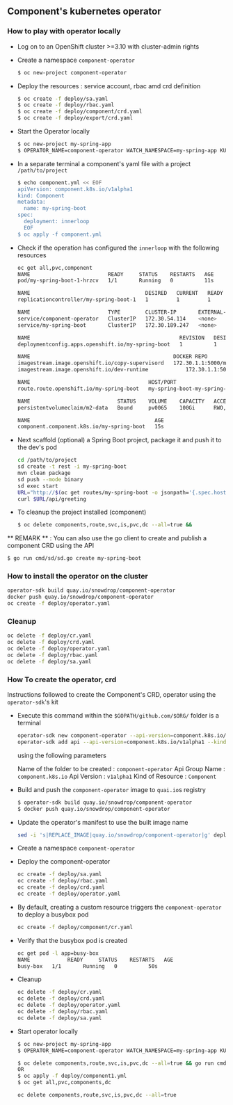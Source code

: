 ## Component's kubernetes operator

### How to play with operator locally

- Log on to an OpenShift cluster >=3.10 with cluster-admin rights
- Create a namespace `component-operator`
  ```bash
  $ oc new-project component-operator
  ```

- Deploy the resources : service account, rbac amd crd definition
  ```bash
  $ oc create -f deploy/sa.yaml
  $ oc create -f deploy/rbac.yaml
  $ oc create -f deploy/component/crd.yaml
  $ oc create -f deploy/export/crd.yaml
  ```

- Start the Operator locally
  ```bash
  $ oc new-project my-spring-app
  $ OPERATOR_NAME=component-operator WATCH_NAMESPACE=my-spring-app KUBERNETES_CONFIG=$HOME/.kube/config go run cmd/component-operator/main.go
  
- In a separate terminal a component's yaml file with a project `/path/to/project`
  ```bash
  $ echo component.yml << EOF
  apiVersion: component.k8s.io/v1alpha1
  kind: Component
  metadata:
    name: my-spring-boot
  spec:
    deployment: innerloop
    EOF
  $ oc apply -f component.yml 
  ```  

- Check if the operation has configured the `innerloop` with the following resources
  ```bash
  oc get all,pvc,component
  NAME                         READY     STATUS    RESTARTS   AGE
  pod/my-spring-boot-1-hrzcv   1/1       Running   0          11s
  
  NAME                                     DESIRED   CURRENT   READY     AGE
  replicationcontroller/my-spring-boot-1   1         1         1         12s
  
  NAME                         TYPE        CLUSTER-IP       EXTERNAL-IP   PORT(S)     AGE
  service/component-operator   ClusterIP   172.30.54.114    <none>        60000/TCP   3m
  service/my-spring-boot       ClusterIP   172.30.189.247   <none>        8080/TCP    15s
  
  NAME                                                REVISION   DESIRED   CURRENT   TRIGGERED BY
  deploymentconfig.apps.openshift.io/my-spring-boot   1          1         1         image(copy-supervisord:latest),image(dev-runtime:latest)
  
  NAME                                              DOCKER REPO                                      TAGS      UPDATED
  imagestream.image.openshift.io/copy-supervisord   172.30.1.1:5000/my-spring-app/copy-supervisord   latest    13 seconds ago
  imagestream.image.openshift.io/dev-runtime            172.30.1.1:5000/my-spring-app/dev-runtime            latest    12 seconds ago
  
  NAME                                      HOST/PORT                                           PATH      SERVICES         PORT      TERMINATION   WILDCARD
  route.route.openshift.io/my-spring-boot   my-spring-boot-my-spring-app.192.168.99.50.nip.io             my-spring-boot   <all>                   None
  
  NAME                            STATUS    VOLUME    CAPACITY   ACCESS MODES   STORAGECLASS   AGE
  persistentvolumeclaim/m2-data   Bound     pv0065    100Gi      RWO,ROX,RWX                   15s
  
  NAME                                        AGE
  component.component.k8s.io/my-spring-boot   15s
  ```
  
- Next scaffold (optional) a Spring Boot project, package it and push it to the dev's pod 

  ```bash
  cd /path/to/project
  sd create -t rest -i my-spring-boot
  mvn clean package
  sd push --mode binary
  sd exec start
  URL="http://$(oc get routes/my-spring-boot -o jsonpath='{.spec.host}')"
  curl $URL/api/greeting
  ```

- To cleanup the project installed (component)
  ```bash  
  $ oc delete components,route,svc,is,pvc,dc --all=true && 
  ```
  
** REMARK ** : You can also use the go client to create and publish a component CRD using the API

  ```bash
  $ go run cmd/sd/sd.go create my-spring-boot
  ```  
  
### How to install the operator on the cluster

  ```bash
  operator-sdk build quay.io/snowdrop/component-operator
  docker push quay.io/snowdrop/component-operator
  oc create -f deploy/operator.yaml
  ```  

### Cleanup

  ```bash
  oc delete -f deploy/cr.yaml
  oc delete -f deploy/crd.yaml
  oc delete -f deploy/operator.yaml
  oc delete -f deploy/rbac.yaml
  oc delete -f deploy/sa.yaml
  ```    

### How To create the operator, crd

Instructions followed to create the Component's CRD, operator using the `operator-sdk`'s kit

- Execute this command within the `$GOPATH/github.com/$ORG/` folder is a terminal
  ```bash
  operator-sdk new component-operator --api-version=component.k8s.io/v1alpha1 --kind=Component --skip-git-init
  operator-sdk add api --api-version=component.k8s.io/v1alpha1 --kind=Component 
  ```
  using the following parameters 

  Name of the folder to be created : `component-operator`
  Api Group Name   : `component.k8s.io`
  Api Version      : `v1alpha1`
  Kind of Resource : `Component` 

- Build and push the `component-operator` image to `quai.io`s registry
  ```bash
  $ operator-sdk build quay.io/snowdrop/component-operator
  $ docker push quay.io/snowdrop/component-operator
  ```
  
- Update the operator's manifest to use the built image name
  ```bash
  sed -i 's|REPLACE_IMAGE|quay.io/snowdrop/component-operator|g' deploy/operator.yaml
  ```
- Create a namespace `component-operator`

- Deploy the component-operator
  ```bash
  oc create -f deploy/sa.yaml
  oc create -f deploy/rbac.yaml
  oc create -f deploy/crd.yaml
  oc create -f deploy/operator.yaml
  ```

- By default, creating a custom resource triggers the `component-operator` to deploy a busybox pod
  ```bash
  oc create -f deploy/component/cr.yaml
  ```

- Verify that the busybox pod is created
  ```bash
  oc get pod -l app=busy-box
  NAME            READY     STATUS    RESTARTS   AGE
  busy-box   1/1       Running   0          50s
  ```

- Cleanup
  ```bash
  oc delete -f deploy/cr.yaml
  oc delete -f deploy/crd.yaml
  oc delete -f deploy/operator.yaml
  oc delete -f deploy/rbac.yaml
  oc delete -f deploy/sa.yaml
  ```

- Start operator locally

  ```bash
  $ oc new-project my-spring-app
  $ OPERATOR_NAME=component-operator WATCH_NAMESPACE=my-spring-app KUBERNETES_CONFIG=/Users/dabou/.kube/config go run cmd/manager/main.go
  
  $ oc delete components,route,svc,is,pvc,dc --all=true && go run cmd/sd/sd.go create my-spring-boot
  OR
  $ oc apply -f deploy/component1.yml
  $ oc get all,pvc,components,dc
  
  oc delete components,route,svc,is,pvc,dc --all=true
  ```  
